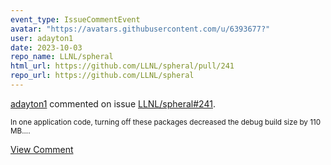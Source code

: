 ```yaml
---
event_type: IssueCommentEvent
avatar: "https://avatars.githubusercontent.com/u/6393677?"
user: adayton1
date: 2023-10-03
repo_name: LLNL/spheral
html_url: https://github.com/LLNL/spheral/pull/241
repo_url: https://github.com/LLNL/spheral
---
```


<a href='https://github.com/adayton1' target='_blank'>adayton1</a> commented on issue <a href='https://github.com/LLNL/spheral/pull/241' target='_blank'>LLNL/spheral#241</a>.

<small>In one application code, turning off these packages decreased the debug build size by 110 MB....</small>

<a href='https://github.com/LLNL/spheral/pull/241' target='_blank'>View Comment</a>